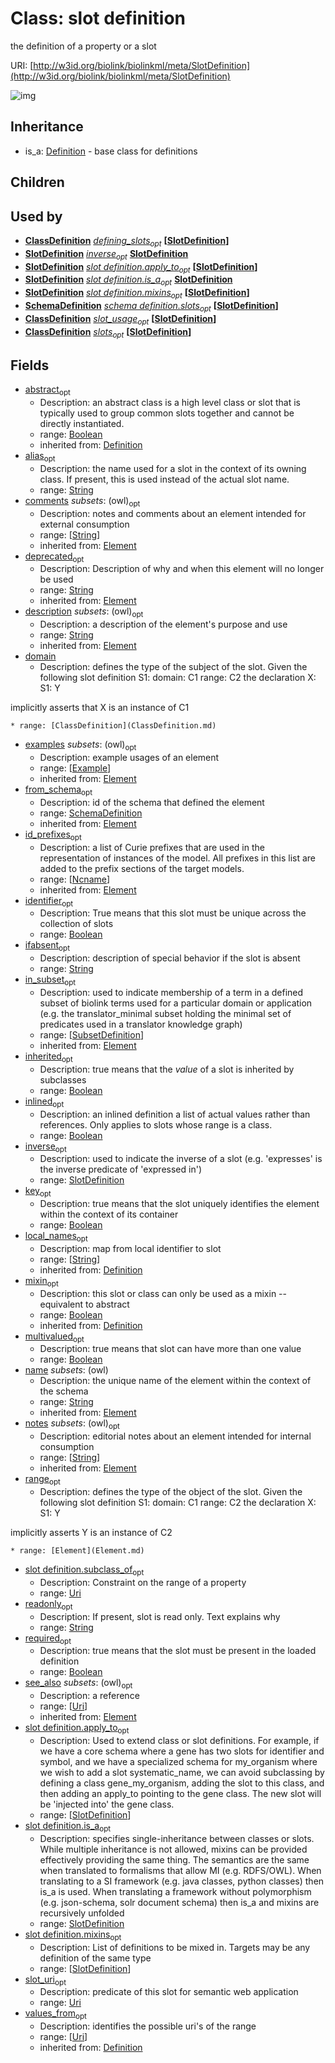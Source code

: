 # Class: slot definition


the definition of a property or a slot

URI: [http://w3id.org/biolink/biolinkml/meta/SlotDefinition](http://w3id.org/biolink/biolinkml/meta/SlotDefinition)

![img](http://yuml.me/diagram/nofunky;dir:TB/class/\[SlotDefinition|slot_uri:uri%20%3F;multivalued:boolean%20%3F;inherited:boolean%20%3F;readonly:string%20%3F;ifabsent:string%20%3F;required:boolean%20%3F;inlined:boolean%20%3F;key:boolean%20%3F;identifier:boolean%20%3F;alias:string%20%3F;subclass_of:uri%20%3F;abstract(i):boolean%20%3F;local_names(i):string%20*;mixin(i):boolean%20%3F;values_from(i):uri%20*;name(pk)(i):string;description(i):string%20%3F;deprecated(i):string%20%3F;notes(i):string%20*;comments(i):string%20*;see_also(i):uri%20*;id_prefixes(i):ncname%20*]-%20from_schema(i)%20%3F>\[SchemaDefinition],%20\[SlotDefinition]-%20in_subset(i)%20*>\[SubsetDefinition],%20\[SlotDefinition]++-%20examples(i)%20*>\[Example],%20\[SlotDefinition]-%20inverse%20%3F>\[SlotDefinition],%20\[SlotDefinition]-%20range%20%3F>\[Element],%20\[SlotDefinition]-%20domain>\[ClassDefinition],%20\[SlotDefinition]-%20apply_to%20*>\[SlotDefinition],%20\[SlotDefinition]-%20mixins%20*>\[SlotDefinition],%20\[SlotDefinition]-%20is_a%20%3F>\[SlotDefinition],%20\[ClassDefinition]-%20defining_slots%20*>\[SlotDefinition],%20\[SchemaDefinition]++-%20slots%20*>\[SlotDefinition],%20\[ClassDefinition]++-%20slot_usage%20*>\[SlotDefinition],%20\[ClassDefinition]-%20slots%20*>\[SlotDefinition],%20\[Definition]^-\[SlotDefinition])
## Inheritance

 *  is_a: [Definition](Definition.md) - base class for definitions
## Children

## Used by

 *  **[ClassDefinition](ClassDefinition.md)** *[defining_slots](defining_slots.md)<sub>opt</sub>*  **[[SlotDefinition](SlotDefinition.md)]**
 *  **[SlotDefinition](SlotDefinition.md)** *[inverse](inverse.md)<sub>opt</sub>*  **[SlotDefinition](SlotDefinition.md)**
 *  **[SlotDefinition](SlotDefinition.md)** *[slot definition.apply_to](slot_definition_apply_to.md)<sub>opt</sub>*  **[[SlotDefinition](SlotDefinition.md)]**
 *  **[SlotDefinition](SlotDefinition.md)** *[slot definition.is_a](slot_definition_is_a.md)<sub>opt</sub>*  **[SlotDefinition](SlotDefinition.md)**
 *  **[SlotDefinition](SlotDefinition.md)** *[slot definition.mixins](slot_definition_mixins.md)<sub>opt</sub>*  **[[SlotDefinition](SlotDefinition.md)]**
 *  **[SchemaDefinition](SchemaDefinition.md)** *[schema definition.slots](slot_definitions.md)<sub>opt</sub>*  **[[SlotDefinition](SlotDefinition.md)]**
 *  **[ClassDefinition](ClassDefinition.md)** *[slot_usage](slot_usage.md)<sub>opt</sub>*  **[[SlotDefinition](SlotDefinition.md)]**
 *  **[ClassDefinition](ClassDefinition.md)** *[slots](slots.md)<sub>opt</sub>*  **[[SlotDefinition](SlotDefinition.md)]**
## Fields

 * [abstract](abstract.md)<sub>opt</sub>
    * Description: an abstract class is a high level class or slot that is typically used to group common slots together and cannot be directly instantiated.
    * range: [Boolean](Boolean.md)
    * inherited from: [Definition](Definition.md)
 * [alias](alias.md)<sub>opt</sub>
    * Description: the name used for a slot in the context of its owning class.  If present, this is used instead of the actual slot name.
    * range: [String](String.md)
 * [comments](comments.md) *subsets*: (owl)<sub>opt</sub>
    * Description: notes and comments about an element intended for external consumption
    * range: [[String](String.md)]
    * inherited from: [Element](Element.md)
 * [deprecated](deprecated.md)<sub>opt</sub>
    * Description: Description of why and when this element will no longer be used
    * range: [String](String.md)
    * inherited from: [Element](Element.md)
 * [description](description.md) *subsets*: (owl)<sub>opt</sub>
    * Description: a description of the element's purpose and use
    * range: [String](String.md)
    * inherited from: [Element](Element.md)
 * [domain](domain.md)
    * Description: defines the type of the subject of the slot.  Given the following slot definition
  S1:
    domain: C1
    range:  C2
the declaration
  X:
    S1: Y

implicitly asserts that X is an instance of C1

    * range: [ClassDefinition](ClassDefinition.md)
 * [examples](examples.md) *subsets*: (owl)<sub>opt</sub>
    * Description: example usages of an element
    * range: [[Example](Example.md)]
    * inherited from: [Element](Element.md)
 * [from_schema](from_schema.md)<sub>opt</sub>
    * Description: id of the schema that defined the element
    * range: [SchemaDefinition](SchemaDefinition.md)
    * inherited from: [Element](Element.md)
 * [id_prefixes](id_prefixes.md)<sub>opt</sub>
    * Description: a list of Curie prefixes that are used in the representation of instances of the model.  All prefixes in this list are added to the prefix sections of the target models.
    * range: [[Ncname](Ncname.md)]
    * inherited from: [Element](Element.md)
 * [identifier](identifier.md)<sub>opt</sub>
    * Description: True means that this slot must be unique across the collection of slots
    * range: [Boolean](Boolean.md)
 * [ifabsent](ifabsent.md)<sub>opt</sub>
    * Description: description of special behavior if the slot is absent
    * range: [String](String.md)
 * [in_subset](in_subset.md)<sub>opt</sub>
    * Description: used to indicate membership of a term in a defined subset of biolink terms used for a particular domain or application (e.g. the translator_minimal subset holding the minimal set of predicates used in a translator knowledge graph)
    * range: [[SubsetDefinition](SubsetDefinition.md)]
    * inherited from: [Element](Element.md)
 * [inherited](inherited.md)<sub>opt</sub>
    * Description: true means that the *value* of a slot is inherited by subclasses
    * range: [Boolean](Boolean.md)
 * [inlined](inlined.md)<sub>opt</sub>
    * Description: an inlined definition a list of actual values rather than references.  Only applies to slots whose range is a class.
    * range: [Boolean](Boolean.md)
 * [inverse](inverse.md)<sub>opt</sub>
    * Description: used to indicate the inverse of a slot (e.g. 'expresses' is the inverse predicate of 'expressed in')
    * range: [SlotDefinition](SlotDefinition.md)
 * [key](key.md)<sub>opt</sub>
    * Description: true means that the slot uniquely identifies the element within the context of its container
    * range: [Boolean](Boolean.md)
 * [local_names](local_names.md)<sub>opt</sub>
    * Description: map from local identifier to slot
    * range: [[String](String.md)]
    * inherited from: [Definition](Definition.md)
 * [mixin](mixin.md)<sub>opt</sub>
    * Description: this slot or class can only be used as a mixin -- equivalent to abstract
    * range: [Boolean](Boolean.md)
    * inherited from: [Definition](Definition.md)
 * [multivalued](multivalued.md)<sub>opt</sub>
    * Description: true means that slot can have more than one value
    * range: [Boolean](Boolean.md)
 * [name](name.md) *subsets*: (owl)
    * Description: the unique name of the element within the context of the schema
    * range: [String](String.md)
    * inherited from: [Element](Element.md)
 * [notes](notes.md) *subsets*: (owl)<sub>opt</sub>
    * Description: editorial notes about an element intended for internal consumption
    * range: [[String](String.md)]
    * inherited from: [Element](Element.md)
 * [range](range.md)<sub>opt</sub>
    * Description: defines the type of the object of the slot.  Given the following slot definition
  S1:
    domain: C1
    range:  C2
the declaration
  X:
    S1: Y

implicitly asserts Y is an instance of C2

    * range: [Element](Element.md)
 * [slot definition.subclass_of](range_subclass.md)<sub>opt</sub>
    * Description: Constraint on the range of a property
    * range: [Uri](Uri.md)
 * [readonly](readonly.md)<sub>opt</sub>
    * Description: If present, slot is read only.  Text explains why
    * range: [String](String.md)
 * [required](required.md)<sub>opt</sub>
    * Description: true means that the slot must be present in the loaded definition
    * range: [Boolean](Boolean.md)
 * [see_also](see_also.md) *subsets*: (owl)<sub>opt</sub>
    * Description: a reference
    * range: [[Uri](Uri.md)]
    * inherited from: [Element](Element.md)
 * [slot definition.apply_to](slot_definition_apply_to.md)<sub>opt</sub>
    * Description: Used to extend class or slot definitions. For example, if we have a core schema where a gene has two slots for identifier and symbol, and we have a specialized schema for my_organism where we wish to add a slot systematic_name, we can avoid subclassing by defining a class gene_my_organism, adding the slot to this class, and then adding an apply_to pointing to the gene class. The new slot will be 'injected into' the gene class.
    * range: [[SlotDefinition](SlotDefinition.md)]
 * [slot definition.is_a](slot_definition_is_a.md)<sub>opt</sub>
    * Description: specifies single-inheritance between classes or slots. While multiple inheritance is not allowed, mixins can be provided effectively providing the same thing. The semantics are the same when translated to formalisms that allow MI (e.g. RDFS/OWL). When translating to a SI framework (e.g. java classes, python classes) then is_a is used. When translating a framework without polymorphism (e.g. json-schema, solr document schema) then is_a and mixins are recursively unfolded
    * range: [SlotDefinition](SlotDefinition.md)
 * [slot definition.mixins](slot_definition_mixins.md)<sub>opt</sub>
    * Description: List of definitions to be mixed in. Targets may be any definition of the same type
    * range: [[SlotDefinition](SlotDefinition.md)]
 * [slot_uri](slot_uri.md)<sub>opt</sub>
    * Description: predicate of this slot for semantic web application
    * range: [Uri](Uri.md)
 * [values_from](values_from.md)<sub>opt</sub>
    * Description: identifies the possible uri's of the range
    * range: [[Uri](Uri.md)]
    * inherited from: [Definition](Definition.md)

